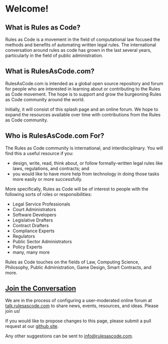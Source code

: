 # Welcome!

## What is Rules as Code?

Rules as Code is a movement in the field of computational law focused the methods and benefits of automating written legal rules. The international conversation around
rules as code has grown in the last several years, particularly in the field of public administration.

## What is RulesAsCode.com?

RulesAsCode.com is intended as a global open source repository and forum for people who are interested in learning about or contributing to the Rules as Code movement. The hope is to support and grow the burgeoning Rules as Code community around the world.

Initially, it will consist of this splash page and an online forum.  We hope to expand the resources available over time with contributions from the Rules as Code community.

## Who is RulesAsCode.com For?

The Rules as Code community is international, and interdisciplinary. You will find this a useful resource if you:

* design, write, read, think about, or follow formally-written legal rules like laws, regulations, and contracts; and
* you would like to have more help from technology in doing those tasks more easily or more successfully.

More specifically, Rules as Code will be of interest to people with the following sorts of roles or responsibilities:

* Legal Service Professionals
* Court Administrators
* Software Developers
* Legislative Drafters
* Contract Drafters
* Compliance Experts
* Regulators
* Public Sector Administrators
* Policy Experts
* many, many more

Rules as Code touches on the fields of Law, Computing Science, Philosophy, Public Administration, Game Design, Smart Contracts, and more.

## [Join the Conversation](https://talk.rulesascode.com)

We are in the process of configuring a user-moderated online forum at [talk.rulesascode.com](https://talk.rulesascode.com) to share news, events, resources, and ideas.
Please join us!

If you would like to propose changes to this page, please submit a pull request at our [github site](https://github.com/Lexpedite/RulesAsCodeSite).

Any other suggestions can be sent to [info@rulesascode.com](mailto:info@rulesascode.com).
